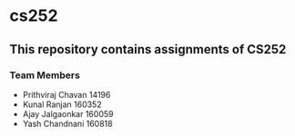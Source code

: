 # cs252

## This repository contains assignments of CS252
### Team Members
* Prithviraj Chavan 14196
* Kunal Ranjan 160352
* Ajay Jalgaonkar 160059
* Yash Chandnani 160818
